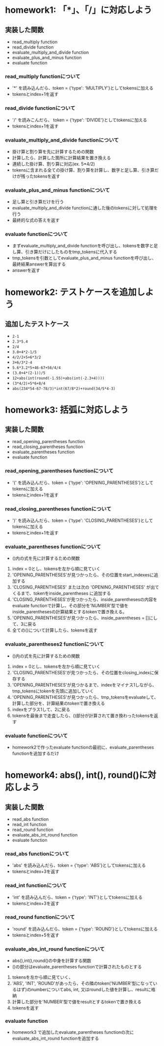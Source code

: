 # homework1: 「*」、「/」に対応しよう
## 実装した関数
- read_multiply function
- read_divide function
- evaluate_multiply_and_divide function
- evaluate_plus_and_minus function
- evaluate function

### read_multiply functionについて
- '*' を読み込んだら、token = {'type': 'MULTIPLY'}としてtokensに加える
- tokensとindex+1を返す

### read_divide functionについて
- '/' を読みこんだら、 token = {'type': 'DIVIDE'}としてtokensに加える
- tokensとindex+1を返す

### evaluate_multiply_and_divide functionについて
- 掛け算と割り算を先に計算するための関数
- 計算したら、計算した箇所に計算結果を置き換える
- 連続した掛け算、割り算に対応(ex. 5*4/2)
- tokensに含まれる全ての掛け算、割り算を計算し、数字と足し算、引き算だけが残ったtokensを返す

### evaluate_plus_and_minus functionについて
- 足し算と引き算だけを行う
- evaluate_multiply_and_divide functionに通した後のtokensに対して処理を行う
- 最終的な式の答えを返す

### evaluate functionについて
- まずevaluate_multiply_and_divide functionを呼び出し、tokensを数字と足し算、引き算だけにしたものをtmp_tokensに代入する
- tmp_tokensを引数としてevaluate_plus_and_minus functionを呼び出し、最終結果answerを算出する
- answerを返す


# homework2: テストケースを追加しよう
## 追加したテストケース
- `2-1`
- `2.3*5.4`
- `2/4`
- `3.0+4*2-1/5`
- `4/2/2+5+6*3/2`
- `3+6/3*2-4`
- `5.6*3.2*5+46-67+56/4/4`
- `(3.0+4*(2-1))/5`
- `12+abs(int(round(-1.55)+abs(int(-2.3+4))))`
- `(3*4/2)+5*6+8/4`
- `abs(234*54-67-78/3)*int(67/8*2)+round(34/5*4-3)`


# homework3: 括弧に対応しよう
## 実装した関数
- read_opening_parentheses function
- read_closing_parentheses function
- evaluate_parentheses function
- evaluate function

### read_opening_parentheses functionについて
- '(' を読み込んだら、token = {'type': 'OPENING_PARENTHESES'}としてtokensに加える
- tokensとindex+1を返す

### read_closing_parentheses functionについて
- ')' を読み込んだら、token = {'type': 'CLOSING_PARENTHESES'}としてtokensに加える
- tokensとindex+1を返す

### evaluate_parentheses functionについて
- ()内の式を先に計算するための関数
  
1. index = 0とし、tokensを左から順に見ていく
2. 'OPENING_PARENTHESES'が見つかったら、その位置をstart_indexesに追加する
3. 'CLOSING_PARENTHESES' または次の 'OPENING_PARENTHESES' が出てくるまで、tokenをinside_parentheses に追加する
4. 'CLOSING_PARENTHESES'が見つかったら、inside_parenthesesの内容をevaluate functionで計算し、その部分を'NUMBER'型で値をinside_parenthesesの計算結果とするtokenで置き換える。
5. 'OPENING_PARENTHESES'が見つかったら、inside_parentheses = []にして、3に戻る
6. 全ての()について計算したら、tokensを返す

### evaluate_parentheses2 functionについて
- ()内の式を先に計算するための関数

1. index = 0とし、tokensを左から順に見ていく
2. 'CLOSING_PARENTHESES'が見つかったら、その位置をclosing_indexに保存する
3. 'OPENING_PARENTHESES'が見つかるまで、indexをマイナス1しながら、tmp_tokensにtokenを先頭に追加していく
4. 'OPENING_PARENTHESES'が見つかったら、tmp_tokensをevaluateして、計算した部分を、計算結果のtokenで置き換える
5. indexをプラス1して、2に戻る
6. tokensを最後まで走査したら、()部分が計算されて置き換わったtokensを返す

### evaluate functionについて
- homework2で作ったevaluate functionの最初に、evaluate_parentheses functionを追加するだけ


# homework4: abs(), int(), round()に対応しよう
## 実装した関数
- read_abs function
- read_int function
- read_round function
- evaluate_abs_int_round function
- evaluate function

### read_abs functionについて
- 'abs' を読み込んだら、token = {'type': 'ABS'}としてtokensに加える
- tokensとindex+3を返す

### read_int functionについて
- 'int' を読み込んだら、token = {'type': 'INT'}としてtokensに加える
- tokensとindex+3を返す

### read_round functionについて
- 'round' を読み込んだら、token = {'type': 'ROUND'}としてtokensに加える
- tokensとindex+5を返す

### evaluate_abs_int_round functionについて
- abs(),int(),round()の中身を計算する関数
- ()の部分はevaluate_parentheses functionで計算されたものとする
  
1. tokensを左から順に見ていく、
2. 'ABS', 'INT', 'ROUND'があったら、その隣のtoken('NUMBER'型になっているはず)のnumberについてabs, int, 又はroundした値を計算し、resultに格納
3. 計算した部分を'NUMBER'型で値をresultとするtokenで置き換える
4. tokensを返す

### evaluate function
- homework3 で追加したevaluate_parentheses functionの次にevaluate_abs_int_round functionを追加する